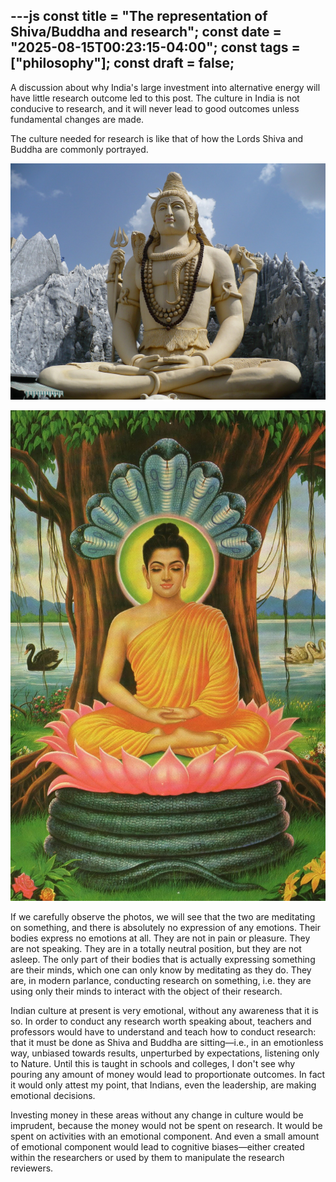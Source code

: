 ---js
const title = "The representation of Shiva/Buddha and research";
const date = "2025-08-15T00:23:15-04:00";
const tags = ["philosophy"];
const draft = false;
---


A discussion about why India's large investment into alternative energy will have little research outcome led to this post. The culture in India is not conducive to research, and it will never lead to good outcomes unless fundamental changes are made.

The culture needed for research is like that of how the Lords Shiva and Buddha are commonly portrayed.

![alt](./Shiva.jpg)

![alt](./Buddha.jpg)

If we carefully observe the photos, we will see that the two are meditating on something, and there is absolutely no expression of any emotions. Their bodies express no emotions at all. They are not in pain or pleasure. They are not speaking. They are in a totally neutral position, but they are not asleep. The only part of their bodies that is actually expressing something are their minds, which one can only know by meditating as they do. They are, in modern parlance, conducting research on something, i.e. they are using only their minds to interact with the object of their research.

Indian culture at present is very emotional, without any awareness that it is so. In order to conduct any research worth speaking about, teachers and professors would have to understand and teach how to conduct research: that it must be done as Shiva and Buddha are sitting—i.e., in an emotionless way, unbiased towards results, unperturbed by expectations, listening only to Nature. Until this is taught in schools and colleges, I don't see why pouring any amount of money would lead to proportionate outcomes.  In fact it would only attest my point, that Indians, even the leadership, are making emotional decisions.

Investing money in these areas without any change in culture would be imprudent, because the money would not be spent on research. It would be spent on activities with an emotional component. And even a small amount of emotional component would lead to cognitive biases—either created within the researchers or used by them to manipulate the research reviewers.
